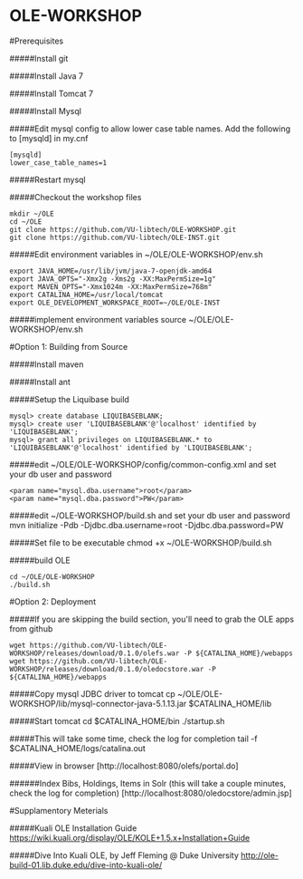 OLE-WORKSHOP
============

#Prerequisites

#####Install git

#####Install Java 7

#####Install Tomcat 7

#####Install Mysql

#####Edit mysql config to allow lower case table names. Add the following to [mysqld] in my.cnf
```
[mysqld]
lower_case_table_names=1
```

#####Restart mysql

#####Checkout the workshop files
```
mkdir ~/OLE
cd ~/OLE
git clone https://github.com/VU-libtech/OLE-WORKSHOP.git
git clone https://github.com/VU-libtech/OLE-INST.git
```

#####Edit environment variables in ~/OLE/OLE-WORKSHOP/env.sh
```
export JAVA_HOME=/usr/lib/jvm/java-7-openjdk-amd64
export JAVA_OPTS="-Xmx2g -Xms2g -XX:MaxPermSize=1g"
export MAVEN_OPTS="-Xmx1024m -XX:MaxPermSize=768m"
export CATALINA_HOME=/usr/local/tomcat
export OLE_DEVELOPMENT_WORKSPACE_ROOT=~/OLE/OLE-INST
```

#####implement environment variables
    source ~/OLE/OLE-WORKSHOP/env.sh
    
#Option 1: Building from Source

#####Install maven

#####Install ant

#####Setup the Liquibase build
```
mysql> create database LIQUIBASEBLANK;
mysql> create user 'LIQUIBASEBLANK'@'localhost' identified by 'LIQUIBASEBLANK';
mysql> grant all privileges on LIQUIBASEBLANK.* to 'LIQUIBASEBLANK'@'localhost' identified by 'LIQUIBASEBLANK';
```
    
#####edit ~/OLE/OLE-WORKSHOP/config/common-config.xml and set your db user and password
```
<param name="mysql.dba.username">root</param>
<param name="mysql.dba.password">PW</param>
```

#####edit ~/OLE-WORKSHOP/build.sh and set your db user and password
    mvn initialize -Pdb -Djdbc.dba.username=root -Djdbc.dba.password=PW

#####Set file to be executable
    chmod +x ~/OLE-WORKSHOP/build.sh

#####build OLE
```
cd ~/OLE/OLE-WORKSHOP
./build.sh
```

#Option 2: Deployment

#####If you are skipping the build section, you'll need to grab the OLE apps from github
```
wget https://github.com/VU-libtech/OLE-WORKSHOP/releases/download/0.1.0/olefs.war -P ${CATALINA_HOME}/webapps
wget https://github.com/VU-libtech/OLE-WORKSHOP/releases/download/0.1.0/oledocstore.war -P ${CATALINA_HOME}/webapps
```

#####Copy mysql JDBC driver to tomcat
    cp ~/OLE/OLE-WORKSHOP/lib/mysql-connector-java-5.1.13.jar $CATALINA_HOME/lib
    
#####Start tomcat
    cd $CATALINA_HOME/bin
    ./startup.sh

#####This will take some time, check the log for completion
    tail -f $CATALINA_HOME/logs/catalina.out

#####View in browser
[http://localhost:8080/olefs/portal.do]

######Index Bibs, Holdings, Items in Solr (this will take a couple minutes, check the log for completion)
[http://localhost:8080/oledocstore/admin.jsp]

#Supplamentory Meterials

#####Kuali OLE Installation Guide
https://wiki.kuali.org/display/OLE/KOLE+1.5.x+Installation+Guide

#####Dive Into Kuali OLE, by Jeff Fleming @ Duke University
http://ole-build-01.lib.duke.edu/dive-into-kuali-ole/

